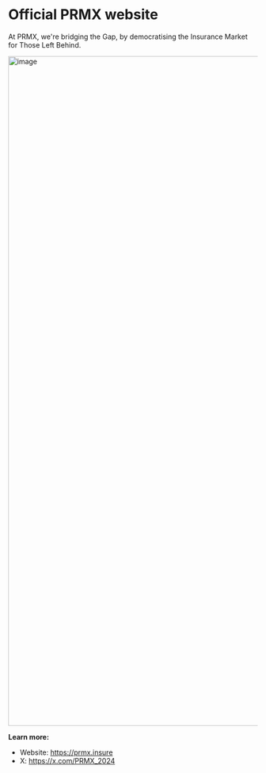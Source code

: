# Official PRMX website

At PRMX, we're bridging the Gap, by democratising the Insurance Market for Those Left Behind.

<img width="1350" alt="image" src="https://github.com/user-attachments/assets/f7d05ee6-a98d-4257-bea1-4611eec16434" />

**Learn more:**

- Website: https://prmx.insure
- X: https://x.com/PRMX_2024
